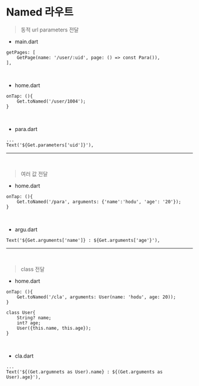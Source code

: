 # Named 라우트
> 동적 url parameters 전달
- main.dart
```
getPages: [
    GetPage(name: '/user/:uid', page: () => const Para()),
],
```
<br>

- home.dart
```
onTap: (){
    Get.toNamed('/user/1004');
}
```
<br>

- para.dart
```
...
Text('${Get.parameters['uid']}'),
```

---

<br>

> 여러 값 전달
- home.dart
```
onTap: (){
    Get.toNamed('/para', arguments: {'name':'hodu', 'age': '20'});
}
```
<br>

- argu.dart
```
Text('${Get.arguments['name']} : ${Get.arguments['age'}'),
```

---

<br>

> class 전달
- home.dart
```
onTap: (){
    Get.toNamed('/cla', arguments: User(name: 'hodu', age: 20));
}

class User{
    String? name;
    int? age;
    User({this.name, this.age});
}
```
<br>


- cla.dart
```
...
Text('${(Get.argumnets as User).name} : ${(Get.arguments as User).age}'),
```